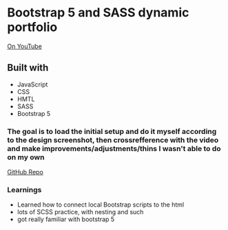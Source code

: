# Bootstrap 5 and SASS dynamic portfolio

[On YouTube](https://youtu.be/iJKCj8uAHz8?si=rHxxeQOsxF8YIMQX)

## Built with

- JavaScript
- CSS
- HMTL
- SASS
- Bootstrap 5

### The goal is to load the initial setup and do it myself according to the design screenshot, then crossrefference with the video and make improvements/adjustments/thins I wasn't able to do on my own

[GitHub Repo](https://github.com/Duke-Skygawker/Bootstrap-5-and-SASS-dynamic-portfolio)

### Learnings

- Learned how to connect local Bootstrap scripts to the html
- lots of SCSS practice, with nesting and such
- got really familiar with bootstrap 5
